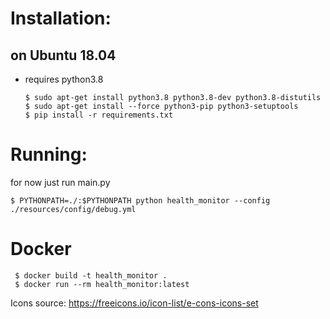 Installation:
=============

on Ubuntu 18.04
---------------
- requires python3.8
  ```
  $ sudo apt-get install python3.8 python3.8-dev python3.8-distutils
  $ sudo apt-get install --force python3-pip python3-setuptools
  $ pip install -r requirements.txt
  ```
  
Running:
========

for now just run main.py

```
$ PYTHONPATH=./:$PYTHONPATH python health_monitor --config ./resources/config/debug.yml
```
  
Docker
======

```
 $ docker build -t health_monitor .
 $ docker run --rm health_monitor:latest
```

Icons source:
https://freeicons.io/icon-list/e-cons-icons-set
